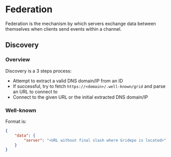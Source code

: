 # Federation
Federation is the mechanism by which servers exchange data between themselves when clients send events within a channel.

## Discovery
### Overview
Discovery is a 3 steps process:
- Attempt to extract a valid DNS domain/IP from an ID
- If successful, try to fetch `https://<domain>/.well-known/grid` and parse an URL to connect to
- Connect to the given URL or the initial extracted DNS domain/IP

### Well-known
Format is:
```json
{
    "data": {
        "server": "<URL without final slash where Gridepo is located>"
    }
}
```
